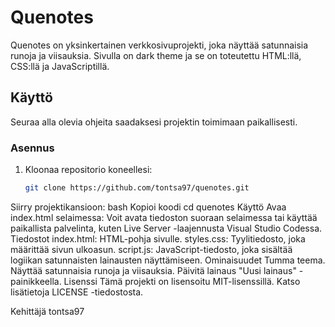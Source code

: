 # Quenotes

Quenotes on yksinkertainen verkkosivuprojekti, joka näyttää satunnaisia runoja ja viisauksia. Sivulla on dark theme ja se on toteutettu HTML:llä, CSS:llä ja JavaScriptillä.

## Käyttö

Seuraa alla olevia ohjeita saadaksesi projektin toimimaan paikallisesti.

### Asennus

1. Kloonaa repositorio koneellesi:
   ```bash
   git clone https://github.com/tontsa97/quenotes.git
Siirry projektikansioon:
bash
Kopioi koodi
cd quenotes
Käyttö
Avaa index.html selaimessa:
Voit avata tiedoston suoraan selaimessa tai käyttää paikallista palvelinta, kuten Live Server -laajennusta Visual Studio Codessa.
Tiedostot
index.html: HTML-pohja sivulle.
styles.css: Tyylitiedosto, joka määrittää sivun ulkoasun.
script.js: JavaScript-tiedosto, joka sisältää logiikan satunnaisten lainausten näyttämiseen.
Ominaisuudet
Tumma teema.
Näyttää satunnaisia runoja ja viisauksia.
Päivitä lainaus "Uusi lainaus" -painikkeella.
Lisenssi
Tämä projekti on lisensoitu MIT-lisenssillä. Katso lisätietoja LICENSE -tiedostosta.

Kehittäjä
tontsa97

